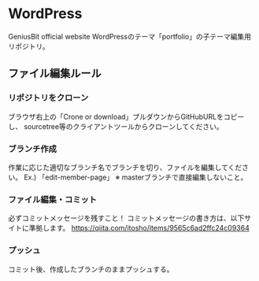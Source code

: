 # WordPress
GeniusBit official website
WordPressのテーマ「portfolio」の子テーマ編集用リポジトリ。

## ファイル編集ルール
### リポジトリをクローン
ブラウザ右上の「Crone or download」プルダウンからGitHubURLをコピーし、
sourcetree等のクライアントツールからクローンしてください。

### ブランチ作成
作業に応じた適切なブランチ名でブランチを切り、ファイルを編集してください。
Ex.) 「edit-member-page」
※ masterブランチで直接編集しないこと。

### ファイル編集・コミット
必ずコミットメッセージを残すこと！
コミットメッセージの書き方は、以下サイトに準拠します。
https://qiita.com/itosho/items/9565c6ad2ffc24c09364

### プッシュ
コミット後、作成したブランチのままプッシュする。

### 
